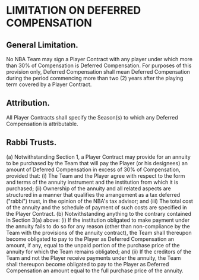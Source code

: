 # LIMITATION ON DEFERRED COMPENSATION

## General Limitation.

No NBA Team may sign a Player Contract with any player under which more than 30\% of Compensation is Deferred Compensation. For purposes of this provision only, Deferred Compensation shall mean Deferred Compensation during the period commencing more than two (2) years after the playing term covered by a Player Contract.

## Attribution.

All Player Contracts shall specify the Season(s) to which any Deferred Compensation is attributable.

## Rabbi Trusts.

(a) Notwithstanding Section 1, a Player Contract may provide for an annuity to be purchased by the Team that will pay the Player (or his designees) an amount of Deferred Compensation in excess of 30\% of Compensation, provided that:
    (i) The Team and the Player agree with respect to the form and terms of the annuity instrument and the institution from which it is purchased;
    (ii) Ownership of the annuity and all related aspects are structured in a manner that qualifies the arrangement as a tax deferred ("rabbi") trust, in the opinion of the NBA's tax advisor; and
    (iii) The total cost of the annuity and the schedule of payment of such costs are specified in the Player Contract.
(b) Notwithstanding anything to the contrary contained in Section 3(a) above:
    (i) If the institution obligated to make payment under the annuity fails to do so for any reason (other than non-compliance by the Team with the provisions of the annuity contract), the Team shall thereupon become obligated to pay to the Player as Deferred Compensation an amount, if any, equal to the unpaid portion of the purchase price of the annuity for which the Team remains obligated; and
    (ii) If the creditors of the Team and not the Player receive payments under the annuity, the Team shall thereupon become obligated to pay to the Player as Deferred Compensation an amount equal to the full purchase price of the annuity.
